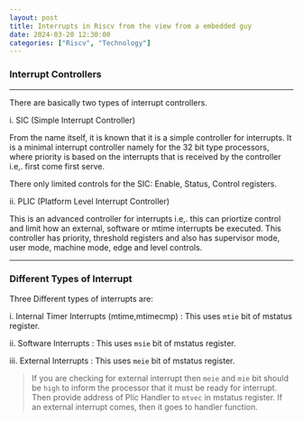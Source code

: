 ```yaml
---
layout: post
title: Interrupts in Riscv from the view from a embedded guy
date: 2024-03-20 12:30:00
categories: ["Riscv", "Technology"]
---
```


### Interrupt Controllers

---------
There are basically two types of interrupt controllers.

i. SIC (Simple Interrupt Controller)

From the name itself, it is known that it is a simple controller for interrupts. It is a minimal interrupt controller namely for the 32 bit type processors, where priority is based on the interrupts that is received by the controller i.e,. first come first serve.

There only limited controls for the SIC: Enable, Status, Control registers.

ii. PLIC (Platform Level Interrupt Controller)

This is an advanced controller for interrupts i.e,. this can priortize control and limit how an external, software or mtime interrupts be executed. This controller has priority, threshold registers and also has supervisor mode, user mode, machine mode, edge and level controls.

--------

### Different Types of Interrupt

Three Different types of interrupts are:

i. Internal Timer Interrupts (mtime,mtimecmp) : This uses `mtie` bit of mstatus register.

ii. Software Interrupts : This uses `msie` bit of mstatus register.

iii. External Interrupts : This uses `meie` bit of mstatus register.

> If you are checking for external interrupt then `meie` and `mie` bit should be `high` to inform the processor that it must be ready for interrupt.
> Then provide address of Plic Handler to `mtvec` in mstatus register.
> If an external interrupt comes, then it goes to handler function.
